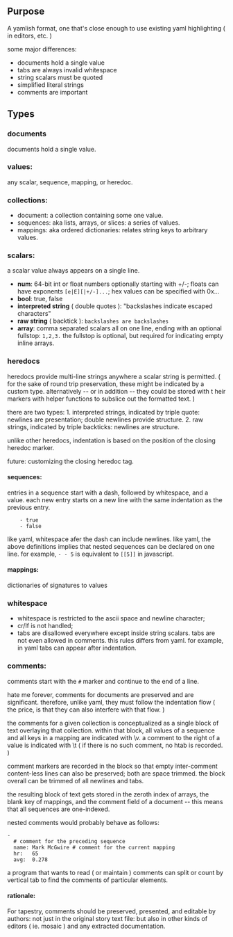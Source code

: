 Purpose
--------
A yamlish format, one that's close enough to use existing yaml highlighting ( in editors, etc. )

some major differences:
* documents hold a single value
* tabs are always invalid whitespace
* string scalars must be quoted
* simplified literal strings
* comments are important


Types
---

### documents
documents hold a single value.

### values:
any scalar, sequence, mapping, or heredoc.

### collections:
* document: a collection containing some one value.
* sequences: aka lists, arrays, or slices: a series of values.
* mappings: aka ordered dictionaries: relates string keys to arbitrary values. 

### scalars:
a scalar value always appears on a single line.

* **num**: 64-bit int or float numbers optionally starting with +/-; floats can have exponents `[e|E][|+/-]...`; hex values can be specified with 0x...
* **bool**: true, false
* **interpreted string** ( double quotes ): "backslashes indicate escaped characters"
* **raw string** ( backtick ): `backslashes are backslashes`
* **array**: comma separated scalars all on one line, ending with an optional fullstop: `1,2,3.` the fullstop is optional, but required for indicating empty inline arrays.

### heredocs
heredocs provide multi-line strings anywhere a scalar string is permitted. ( for the sake of round trip preservation, these might be indicated by a custom type. alternatively -- or in addition -- they could be stored with t heir markers with helper functions to subslice out the formatted text. )

there are two types: 
	1. interpreted strings, indicated by triple quote: newlines are presentation; double newlines provide structure.
	2. raw strings, indicated by triple backticks: newlines are structure.

unlike other heredocs, indentation is based on the position of the closing heredoc marker.

future: customizing the closing heredoc tag.

#### sequences:
entries in a sequence start with a dash, followed by whitespace, and a value.
each new entry starts on a new line with the same indentation as the previous entry.
```
	- true
	- false
```

like yaml, whitespace afer the dash can include newlines. like yaml, the above definitions implies that nested sequences can be declared on one line. for example, `- - 5` is equivalent to `[[5]]` in javascript.

#### mappings:
dictionaries of signatures to values

### whitespace
* whitespace is restricted to the ascii space and newline character;
* cr/lf is not handled;
* tabs are disallowed everywhere except inside string scalars. tabs are not even allowed in comments. this rules differs from yaml. for example, in yaml tabs can appear after indentation.


### comments:
comments start with the `#` marker and continue to the end of a line.

hate me forever, comments for documents are preserved and are significant. therefore, unlike yaml, they must follow the indentation flow ( the price, is that they can also interfere with that flow. ) 

the comments for a given collection is conceptualized as a single block of text overlaying that collection. within that block, all values of a sequence and all keys in a mapping are indicated with \v. a comment to the right of a value is indicated with \t ( if there is no such comment, no htab is recorded. )

comment markers are recorded in the block so that empty inter-comment content-less lines can also be preserved; both are space trimmed. the block overall can be trimmed of all newlines and tabs.

the resulting block of text gets stored in the zeroth index of arrays, the blank key of mappings, and the comment field of a document -- this means that all sequences are one-indexed.

nested comments would probably behave as follows:
```
-
  # comment for the preceding sequence
  name: Mark McGwire # comment for the current mapping
  hr:   65
  avg:  0.278
```  

a program that wants to read ( or maintain ) comments can split or count by vertical tab to find the comments of particular elements.

#### rationale:
For tapestry, comments should be preserved, presented, and editable by authors: not just in the original story text file: but also in other kinds of editors ( ie. mosaic ) and any extracted documentation. 

